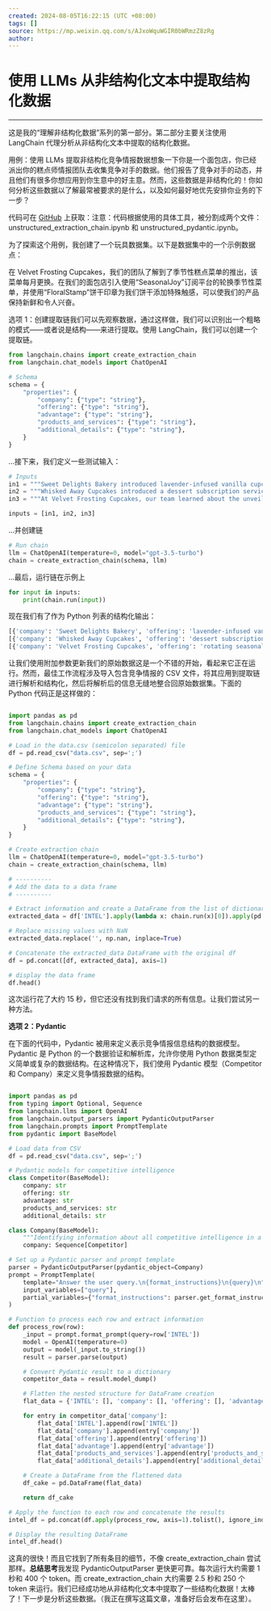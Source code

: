 ```yaml
---
created: 2024-08-05T16:22:15 (UTC +08:00)
tags: []
source: https://mp.weixin.qq.com/s/AJxoWquWGIR0bWRmzZ8zRg
author:
---
```


# 使用 LLMs 从非结构化文本中提取结构化数据

---

这是我的“理解非结构化数据”系列的第一部分。第二部分主要关注使用 LangChain 代理分析从非结构化文本中提取的结构化数据。

用例：使用 LLMs 提取非结构化竞争情报数据想象一下你是一个面包店，你已经派出你的糕点师情报团队去收集竞争对手的数据。他们报告了竞争对手的动态，并且他们有很多你想应用到你生意中的好主意。然而，这些数据是非结构化的！你如何分析这些数据以了解最常被要求的是什么，以及如何最好地优先安排你业务的下一步？

代码可在 [GitHub](https://github.com/ingridstevens/AI-projects/tree/main/unstructured_data) 上获取：注意：代码根据使用的具体工具，被分割成两个文件：unstructured_extraction_chain.ipynb 和 unstructured_pydantic.ipynb。

为了探索这个用例，我创建了一个玩具数据集。以下是数据集中的一个示例数据点：

在 Velvet Frosting Cupcakes，我们的团队了解到了季节性糕点菜单的推出，该菜单每月更换。在我们的面包店引入使用“SeasonalJoy”订阅平台的轮换季节性菜单，并使用“FloralStamp”饼干印章为我们饼干添加特殊触感，可以使我们的产品保持新鲜和令人兴奋。

选项 1：创建提取链我们可以先观察数据，通过这样做，我们可以识别出一个粗略的模式——或者说是结构——来进行提取。使用 LangChain，我们可以创建一个提取链。

```python
from langchain.chains import create_extraction_chain
from langchain.chat_models import ChatOpenAI

# Schema
schema = {
    "properties": {
        "company": {"type": "string"},
        "offering": {"type": "string"},
        "advantage": {"type": "string"},
        "products_and_services": {"type": "string"},
        "additional_details": {"type": "string"},
    }
}
```

...接下来，我们定义一些测试输入：

```python
# Inputs
in1 = """Sweet Delights Bakery introduced lavender-infused vanilla cupcakes with a honey buttercream frosting, using the "Frosting-Spreader-3000". This innovation could inspire our next cupcake creation"""
in2 = """Whisked Away Cupcakes introduced a dessert subscription service, ensuring regular customers receive fresh batches of various sweets. Exploring a similar subscription model using the "SweetSubs" program could boost customer loyalty."""
in3 = """At Velvet Frosting Cupcakes, our team learned about the unveiling of a seasonal pastry menu that changes monthly. Introducing a rotating seasonal menu at our bakery using the "SeasonalJoy" subscription platform and adding a special touch to our cookies with the "FloralStamp" cookie stamper could keep our offerings fresh and exciting for customers."""

inputs = [in1, in2, in3]
```

...并创建链

```py
# Run chain
llm = ChatOpenAI(temperature=0, model="gpt-3.5-turbo")
chain = create_extraction_chain(schema, llm)
```

...最后，运行链在示例上

```py
for input in inputs:
    print(chain.run(input))
```

现在我们有了作为 Python 列表的结构化输出：

```py
[{'company': 'Sweet Delights Bakery', 'offering': 'lavender-infused vanilla cupcakes', 'advantage': 'inspiring next cupcake creation', 'products_and_services': 'Frosting-Spreader-3000'}]
[{'company': 'Whisked Away Cupcakes', 'offering': 'dessert subscription service', 'advantage': 'ensuring regular customers receive fresh batches of various sweets', 'products_and_services': '', 'additional_details': ''}, {'company': '', 'offering': 'subscription model using the "SweetSubs" program', 'advantage': 'boost customer loyalty', 'products_and_services': '', 'additional_details': ''}]
[{'company': 'Velvet Frosting Cupcakes', 'offering': 'rotating seasonal menu', 'advantage': 'fresh and exciting offerings', 'products_and_services': 'SeasonalJoy subscription platform, FloralStamp cookie stamper'}]
```

让我们使用附加参数更新我们的原始数据这是一个不错的开始，看起来它正在运行。然而，最佳工作流程涉及导入包含竞争情报的 CSV 文件，将其应用到提取链进行解析和结构化，然后将解析后的信息无缝地整合回原始数据集。下面的 Python 代码正是这样做的：

```py

import pandas as pd
from langchain.chains import create_extraction_chain
from langchain.chat_models import ChatOpenAI

# Load in the data.csv (semicolon separated) file
df = pd.read_csv("data.csv", sep=';')

# Define Schema based on your data
schema = {
    "properties": {
        "company": {"type": "string"},
        "offering": {"type": "string"},
        "advantage": {"type": "string"},
        "products_and_services": {"type": "string"},
        "additional_details": {"type": "string"},
    }
}

# Create extraction chain
llm = ChatOpenAI(temperature=0, model="gpt-3.5-turbo")
chain = create_extraction_chain(schema, llm)

# ----------
# Add the data to a data frame
# ----------

# Extract information and create a DataFrame from the list of dictionaries
extracted_data = df['INTEL'].apply(lambda x: chain.run(x)[0]).apply(pd.Series)

# Replace missing values with NaN
extracted_data.replace('', np.nan, inplace=True)

# Concatenate the extracted_data DataFrame with the original df
df = pd.concat([df, extracted_data], axis=1)

# display the data frame
df.head()
```

这次运行花了大约 15 秒，但它还没有找到我们请求的所有信息。让我们尝试另一种方法。

**选项 2：Pydantic**

在下面的代码中，Pydantic 被用来定义表示竞争情报信息结构的数据模型。Pydantic 是 Python 的一个数据验证和解析库，允许你使用 Python 数据类型定义简单或复杂的数据结构。在这种情况下，我们使用 Pydantic 模型（Competitor 和 Company）来定义竞争情报数据的结构。

```py

import pandas as pd
from typing import Optional, Sequence
from langchain.llms import OpenAI
from langchain.output_parsers import PydanticOutputParser
from langchain.prompts import PromptTemplate
from pydantic import BaseModel

# Load data from CSV
df = pd.read_csv("data.csv", sep=';')

# Pydantic models for competitive intelligence
class Competitor(BaseModel):
    company: str
    offering: str
    advantage: str
    products_and_services: str
    additional_details: str

class Company(BaseModel):
    """Identifying information about all competitive intelligence in a text."""
    company: Sequence[Competitor]

# Set up a Pydantic parser and prompt template
parser = PydanticOutputParser(pydantic_object=Company)
prompt = PromptTemplate(
    template="Answer the user query.\n{format_instructions}\n{query}\n",
    input_variables=["query"],
    partial_variables={"format_instructions": parser.get_format_instructions()},
)

# Function to process each row and extract information
def process_row(row):
    _input = prompt.format_prompt(query=row['INTEL'])
    model = OpenAI(temperature=0)
    output = model(_input.to_string())
    result = parser.parse(output)

    # Convert Pydantic result to a dictionary
    competitor_data = result.model_dump()

    # Flatten the nested structure for DataFrame creation
    flat_data = {'INTEL': [], 'company': [], 'offering': [], 'advantage': [], 'products_and_services': [], 'additional_details': []}

    for entry in competitor_data['company']:
        flat_data['INTEL'].append(row['INTEL'])
        flat_data['company'].append(entry['company'])
        flat_data['offering'].append(entry['offering'])
        flat_data['advantage'].append(entry['advantage'])
        flat_data['products_and_services'].append(entry['products_and_services'])
        flat_data['additional_details'].append(entry['additional_details'])

    # Create a DataFrame from the flattened data
    df_cake = pd.DataFrame(flat_data)

    return df_cake

# Apply the function to each row and concatenate the results
intel_df = pd.concat(df.apply(process_row, axis=1).tolist(), ignore_index=True)

# Display the resulting DataFrame
intel_df.head()
```

这真的很快！而且它找到了所有条目的细节，不像 create_extraction_chain 尝试那样。**总结思考**我发现 PydanticOutputParser 更快更可靠。每次运行大约需要 1 秒和 400 个 token。而 create_extraction_chain 大约需要 2.5 秒和 250 个 token 来运行。我们已经成功地从非结构化文本中提取了一些结构化数据！太棒了！下一步是分析这些数据。（我正在撰写这篇文章，准备好后会发布在这里）。
